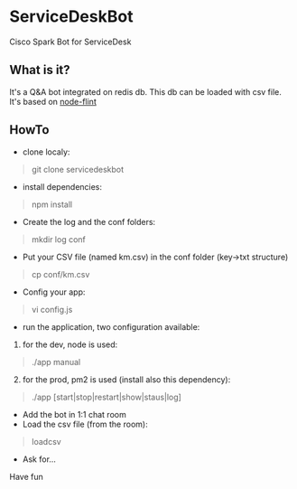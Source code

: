 # ServiceDeskBot
Cisco Spark Bot for ServiceDesk
## What is it?
It's a Q&A bot integrated on redis db.
This db can be loaded with csv file.
It's based on [node-flint](https://github.com/flint-bot/flint)
## HowTo
* clone localy: 

> git clone servicedeskbot

* install dependencies:

> npm install

* Create the log and the conf folders:

> mkdir log conf

* Put your CSV file (named km.csv) in the conf folder (key->txt structure)

> cp <your CSV file> conf/km.csv

* Config your app:

> vi config.js

* run the application, two configuration available:

1. for the dev, node is used:

> ./app manual

2. for the prod, pm2 is used (install also this dependency):

> ./app [start|stop|restart|show|staus|log]

* Add the bot in 1:1 chat room
* Load the csv file (from the room):

> loadcsv

* Ask for...



Have fun
